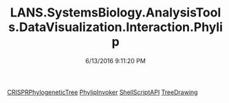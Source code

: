 ﻿---
title: LANS.SystemsBiology.AnalysisTools.DataVisualization.Interaction.Phylip
date: 6/13/2016 9:11:20 PM
---

[CRISPRPhylogeneticTree](T-LANS.SystemsBiology.AnalysisTools.DataVisualization.Interaction.Phylip.CRISPRPhylogeneticTree.html)
[PhylipInvoker](T-LANS.SystemsBiology.AnalysisTools.DataVisualization.Interaction.Phylip.PhylipInvoker.html)
[ShellScriptAPI](T-LANS.SystemsBiology.AnalysisTools.DataVisualization.Interaction.Phylip.ShellScriptAPI.html)
[TreeDrawing](T-LANS.SystemsBiology.AnalysisTools.DataVisualization.Interaction.Phylip.TreeDrawing.html)
